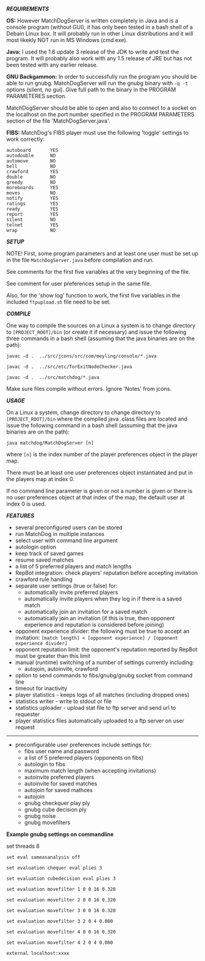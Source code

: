 ***REQUIREMENTS***

**OS:**
However MatchDogServer is written completely in Java and is a console program (without GUI),
it has only been tested in a bash shell of a Debain Linux box. It will probably run in other
Linux distributions and it will most likekly NOT run in MS Windows (cmd.exe).

**Java:**
I used the 1.6 update 3 release of the JDK to write and test the program.
It will probably also work with any 1.5 release of JRE but has not been tested with any earlier release.

**GNU Backgammon:**
In order to successfully run the program you should be able to run gnubg.
MatchDogServer will run the gnubg binary with `-q -t` options (silent, no gui). Give
full path to the binary in the PROGRAM PARAMETERES section.

MatchDogServer should be able to open and also to connect
to a socket on the localhost on the port number specified
in the PROGRAM PARAMETERS section of the file 'MatchDogServer.java'.

**FIBS:**
MatchDog's FIBS player must use the following 'toggle' settings
to work correctly:
```allowpip        YES
autoboard       YES
autodouble      NO
automove        NO
bell            NO
crawford        YES
double          NO
greedy          NO
moreboards      YES
moves           NO
notify          YES
ratings         YES
ready           YES
report          YES
silent          NO
telnet          YES
wrap            NO
```



***SETUP***

NOTE! 
First, some program parameters and at least one user must be set up
in the file `MatchDogServer.java` before compilation and run. 

See comments for the first five variables at the very beginning of the file.

See comment for user preferences setup in the same file.

Also, for the 'show log' function to work, the first five
variables in the included `ftpupload.sh` file need to be set.

***COMPILE***

One way to compile the sources on a Linux a system is to
 change directory to `[PROJECT_ROOT]/bin` 
 (or create it if necessary) and issue the following
 three commands in a bash shell (assuming that the java
 binaries are on the path):

`javac -d .  ../src/jcons/src/com/meyling/console/*.java`

`javac -d .  ../src/etc/TorExitNodeChecker.java`

`javac -d .  ../src/matchdog/*.java`

Make sure files compile without errors. Ignore 'Notes' from jcons.


***USAGE***

On a Linux a system, change directory to change directory to `[PROJECT_ROOT]/bin`  where the compiled java .class
files are located and issue the following command in a bash shell
(assuming that the java binaries are on the path):

`java matchdog/MatchDogServer [n]`

where `[n]` is the index number of the player preferences object
in the player map.

There must be at least one user preferences object instantiated
and put in the players map at index 0.

If no command line parameter is given or not a number is given
or there is no user preferences object at that index of the
map, the default user at index 0 is used.


***FEATURES***

* several preconfigured users can be stored
* run MatchDog in multiple instances
* select user with command line argument
* autologin option
* keep track of saved games
* resume saved matches
* a list of 5 preferred players and match lengths
* RepBot integration: check players' reputation before accepting invitation
* crawford rule handling
* separate user settings (true or false) for:
  - automatically invite preferred players
  - automatically invite players when they log in if there is a saved match
  - automatically join an invitation for a saved match
  - automatically join an invitation 
    (if this is true, then opponent experience
    and reputation is considered before joining)
* opponent experience divider:
    the following must be true to accept an invitation:
      `[match length] < [opponent experience] / [opponent experience divider]`
* opponent reputation limit:
    the opponent's reputation reported by RepBot must be
    greater than this limit
* manual (runtime) switching of a number of settings currently including:
  - autojoin, autoinvite, crawford
* option to send commands to fibs/gnubg/gnubg socket from command line
* timeout for inactivity
* player statistics - keeps logs of all matches (including dropped ones)
* statistics writer - write to stdout or file
* statistics uploader - upload stat file to ftp server and send url to requester
* player statistics files automatically uploaded to a ftp server on user request

-----
* preconfigurable user preferences include settings for:
  - fibs user name and password
  - a list of 5 preferred players (opponents on fibs)
  - autologin to fibs
  - maximum match length (when accepting invitations)
  - autoinvite preferred players
  - autoinvite for saved matches
  - autojoin for saved mathces
  - autojoin
  - gnubg checkquer play ply
  - gnubg cube decision ply
  - gnubg noise
  - gnubg movefilters




**Example gnubg settings on commandline**

set threads 8

`set eval sameasanalysis off`

`set evaluation chequer eval plies 3`

`set evaluation cubedecision eval plies 3`

`set evaluation movefilter 1 0 0 16 0.320`

`set evaluation movefilter 2 0 0 16 0.320`

`set evaluation movefilter 3 0 0 16 0.320`

`set evaluation movefilter 3 2 0 4 0.080`

`set evaluation movefilter 4 0 0 16 0.320`

`set evaluation movefilter 4 2 0 4 0.080`

`external localhost:xxxx`



